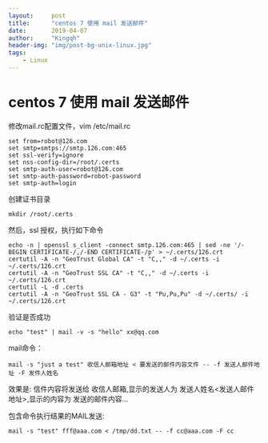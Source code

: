 ```yaml
---
layout:     post
title:      "centos 7 使用 mail 发送邮件"
date:       2019-04-07
author:     "Kingqh"
header-img: "img/post-bg-unix-linux.jpg"
tags:
    - Linux
---
```


# centos 7 使用 mail 发送邮件

修改mail.rc配置文件，vim /etc/mail.rc

	set from=robot@126.com
	set smtp=smtps://smtp.126.com:465
	set ssl-verify=ignore
	set nss-config-dir=/root/.certs
	set smtp-auth-user=robot@126.com
	set smtp-auth-password=robot-password
	set smtp-auth=login

创建证书目录

	mkdir /root/.certs

然后，ssl 授权，执行如下命令

	echo -n | openssl s_client -connect smtp.126.com:465 | sed -ne '/-BEGIN CERTIFICATE-/,/-END CERTIFICATE-/p' > ~/.certs/126.crt
	certutil -A -n "GeoTrust Global CA" -t "C,," -d ~/.certs -i ~/.certs/126.crt
	certutil -A -n "GeoTrust SSL CA" -t "C,," -d ~/.certs -i ~/.certs/126.crt
	certutil -L -d .certs
	certutil -A -n "GeoTrust SSL CA - G3" -t "Pu,Pu,Pu" -d ~/.certs/ -i ~/.certs/126.crt

验证是否成功

	echo "test" | mail -v -s "hello" xx@qq.com

mail命令：

	mail -s "just a test" 收信人邮箱地址 < 要发送的邮件内容文件 -- -f 发送人邮件地址 -F 发件人姓名

效果是: 信件内容将发送给 收信人邮箱,显示的发送人为 发送人姓名<发送人邮件地址>,显示的内容为 发送的邮件内容...

包含命令执行结果的MAIL发送:

	mail -s "test" fff@aaa.com < /tmp/dd.txt -- -f cc@aaa.com -F cc
